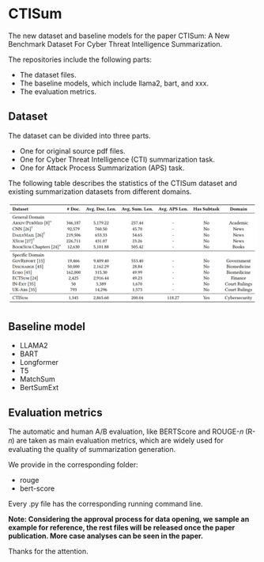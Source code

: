 # CTISum
The new dataset and baseline models for the paper CTISum: A New Benchmark Dataset For Cyber Threat Intelligence Summarization.

The repositories include the following parts:
- The dataset files.
- The baseline models, which include llama2, bart, and xxx.
- The evaluation metrics.

## Dataset
The dataset can be divided into three parts.
- One for original source pdf files.
- One for Cyber Threat Intelligence (CTI) summarization task.
- One for Attack Process Summarization (APS) task.

The following table describes the statistics of the CTISum dataset and existing summarization datasets from different domains.

  ![image](./figure/statistic.png)


## Baseline model
- LLAMA2
- BART
- Longformer
- T5
- MatchSum
- BertSumExt

## Evaluation metrics
The automatic and human A/B evaluation, like BERTScore and ROUGE-𝑛 (R-𝑛) are taken as main evaluation metrics, which are widely used for evaluating the quality of summarization generation.

We provide in the corresponding folder:
- rouge
- bert-score

Every .py file has the corresponding running command line.

**Note: Considering the approval process for data opening, we sample an example for reference, the rest files will be released once the paper publication. More case analyses can be seen in the paper.**

Thanks for the attention.

